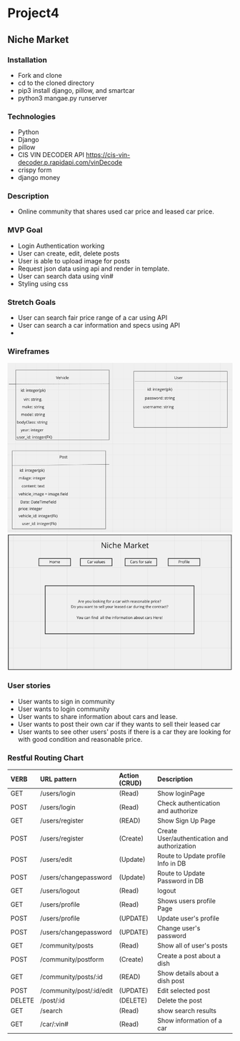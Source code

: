 # Project4
## Niche Market

### Installation

- Fork and clone
- cd to the cloned directory
- pip3 install django, pillow, and smartcar
- python3 mangae.py runserver

### Technologies

- Python
- Django
- pillow
- CIS VIN DECODER API
    https://cis-vin-decoder.p.rapidapi.com/vinDecode
- crispy form
- django money

### Description

- Online community that shares used car price and leased car price. 

### MVP Goal
- Login Authentication working
- User can create, edit, delete posts
- User is able to upload image for posts
- Request json data using api and render in template.
- User can search data using vin#
- Styling using css

### Stretch Goals
- User can search fair price range of a car using API
- User can search a car information and specs using API
- 
### Wireframes
![ERD](/pitch/erd.png)
![Wireframe](/pitch/wireframe.png)

### User stories

- User wants to sign in community
- User wants to login community
- User wants to share information about cars and lease.
- User wants to post their own car if they wants to sell their leased car
- User wants to see other users' posts if there is a car they are looking for with good condition and reasonable price.

### Restful Routing Chart

| VERB | URL pattern | Action \(CRUD\) | Description |
| :--- | :--- | :--- | :--- |
| GET | /users/login|\(Read\) | Show loginPage |
| POST | /users/login|\(Read\) | Check authentication and authorize |
| GET | /users/register |\(READ\) | Show Sign Up Page |
| POST | /users/register |\(Create\) | Create User/authentication and authorization |
| POST | /users/edit |\(Update\) | Route to Update profile Info in DB |
| POST | /users/changepassword |\(Update\) | Route to Update Password in DB |
| GET | /users/logout |\(Read\) | logout |
| GET | /users/profile |\(Read\) | Shows users profile Page |
| POST | /users/profile |\(UPDATE\) | Update user's profile |
| POST | /users/changepassword |\(UPDATE\) | Change user's password |
| GET | /community/posts |\(Read\) | Show all of user's posts|
| POST | /community/postform |\(Create\) | Create a post about a dish |
| GET | /community/posts/:id |\(READ\) | Show details about a dish post|
| POST | /community/post/:id/edit |\(UPDATE\) | Edit selected post|
| DELETE | /post/:id |\(DELETE\) | Delete the post |
| GET | /search |\(Read\) | show search results |
| GET | /car/:vin# |\(Read\) | Show information of a car|